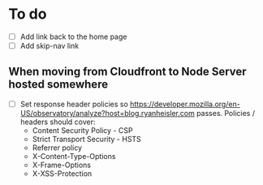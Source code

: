 # To do

- [ ] Add link back to the home page
- [ ] Add skip-nav link

## When moving from Cloudfront to Node Server hosted somewhere

- [ ] Set response header policies so https://developer.mozilla.org/en-US/observatory/analyze?host=blog.ryanheisler.com
  passes. Policies / headers should cover:
    - Content Security Policy - CSP
    - Strict Transport Security - HSTS
    - Referrer policy
    - X-Content-Type-Options
    - X-Frame-Options
    - X-XSS-Protection
